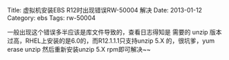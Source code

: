 Title: 虚拟机安装EBS R12时出现错误RW-50004 解决
Date: 2013-01-12
Category: ebs
Tags: rw-50004

<p>一般出现这个错误多半应该是库文件导致的，查看日志得知是 需要的 unzip 版本过高，RHEL上安装的是6.0的，而R12.1.1.1只支持unzip 5.X 的，很坑爹，yum erase unzip 然后重新安装unzip 5.X rpm即可解决~~</p>

<p>&nbsp;</p>
